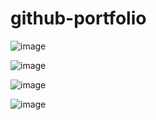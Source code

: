 # github-portfolio
![image](https://github.com/KobyBy/github-portfolio/assets/112783034/aacc2386-d569-42a7-ac50-5b843eba6a01)

![image](https://github.com/KobyBy/github-portfolio/assets/112783034/1f506cee-1290-46c8-b529-b1ce217f7c2a)

![image](https://github.com/KobyBy/github-portfolio/assets/112783034/b4cb4bf0-69aa-47f2-ad3a-5c141d58c20f)

![image](https://github.com/KobyBy/github-portfolio/assets/112783034/de4a6720-109f-430d-8a41-2f8172d14ef1)


